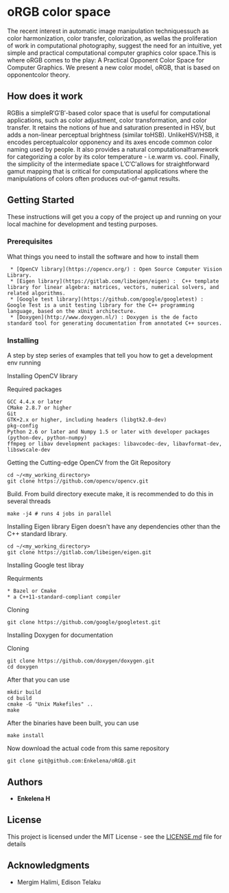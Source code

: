 # oRGB color space

The  recent  interest  in  automatic  image  manipulation  techniquessuch  as  color  harmonization,  color  transfer,  colorization,  as  wellas the proliferation of work in computational photography, suggest the need for an intuitive, yet simple and practical computational computer graphics color space.This is where oRGB comes to the play: A Practical Opponent Color Space for Computer Graphics. We present a new color model, oRGB, that is based on opponentcolor  theory.

## How does it work 

RGBis a simpleR′G′B′-based color space that is useful for computational applications, such as color adjustment, color transformation, and color transfer.  It retains the notions of hue and saturation presented in HSV, but adds a non-linear perceptual brightness (similar toHSB). UnlikeHSV/HSB, it encodes perceptualcolor opponency and its axes encode common color naming used by people. It also provides a natural computationalframework for categorizing a color by its color temperature - i.e.warm  vs.  cool.   Finally,  the  simplicity  of  the  intermediate  space L′C′C′allows for straightforward gamut mapping that is critical for computational applications where the manipulations of colors often produces out-of-gamut results.

## Getting Started

These instructions will get you a copy of the project up and running on your local machine for development and testing purposes. 

### Prerequisites

What things you need to install the software and how to install them

```
 * [OpenCV library](https://opencv.org/) : Open Source Computer Vision Library.
 * [Eigen library](https://gitlab.com/libeigen/eigen) :  C++ template library for linear algebra: matrices, vectors, numerical solvers, and related algorithms.
 * [Google test library](https://github.com/google/googletest) : Google Test is a unit testing library for the C++ programming language, based on the xUnit architecture. 
 * [Doxygen](http://www.doxygen.nl/) : Doxygen is the de facto standard tool for generating documentation from annotated C++ sources.
```

### Installing

A step by step series of examples that tell you how to get a development env running

Installing OpenCV library

Required packages

```
GCC 4.4.x or later
CMake 2.8.7 or higher
Git
GTK+2.x or higher, including headers (libgtk2.0-dev)
pkg-config
Python 2.6 or later and Numpy 1.5 or later with developer packages (python-dev, python-numpy)
ffmpeg or libav development packages: libavcodec-dev, libavformat-dev, libswscale-dev
```

Getting the Cutting-edge OpenCV from the Git Repository
```
cd ~/<my_working_directory>
git clone https://github.com/opencv/opencv.git
```

Build. From build directory execute make, it is recommended to do this in several threads

```
make -j4 # runs 4 jobs in parallel
```
Installing Eigen library
Eigen doesn't have any dependencies other than the C++ standard library. 
```
cd ~/<my_working_directory>
git clone https://gitlab.com/libeigen/eigen.git
```

Installing Google test libray

Requirments
```
* Bazel or Cmake
* a C++11-standard-compliant compiler
```
Cloning
```
git clone https://github.com/google/googletest.git
```

Installing Doxygen for documentation

Cloning
```
git clone https://github.com/doxygen/doxygen.git
cd doxygen
```
After that you can use
```
mkdir build
cd build
cmake -G "Unix Makefiles" ..
make
```
After the binaries have been built, you can use
```
make install
```

Now download the actual code from this same repository
```
git clone git@github.com:Enkelena/oRGB.git
```
## Authors

* **Enkelena H** 

## License

This project is licensed under the MIT License - see the [LICENSE.md](LICENSE.md) file for details

## Acknowledgments

* Mergim Halimi, Edison Telaku

